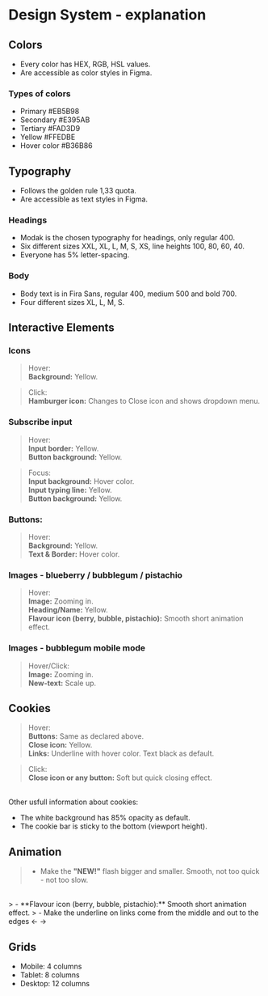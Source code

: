 # Design System - explanation

## Colors

- Every color has HEX, RGB, HSL values.
- Are accessible as color styles in Figma.

### Types of colors

- Primary #EB5B98
- Secondary #E395AB
- Tertiary #FAD3D9
- Yellow #FFEDBE
- Hover color #B36B86

## Typography

- Follows the golden rule 1,33 quota.
- Are accessible as text styles in Figma.

### Headings

- Modak is the chosen typography for headings, only regular 400.
- Six different sizes XXL, XL, L, M, S, XS, line heights 100, 80, 60, 40.
- Everyone has 5% letter-spacing.

### Body

- Body text is in Fira Sans, regular 400, medium 500 and bold 700. 
- Four different sizes XL, L, M, S.

## Interactive Elements

### Icons

> Hover:
<br>**Background:** Yellow. 

> Click: 
<br>**Hamburger icon:** Changes to Close icon and shows dropdown menu.
 

### Subscribe input

> Hover:
<br>**Input border:** Yellow.
<br>**Button background:** Yellow.

> Focus: 
<br>**Input background:** Hover color.
<br>**Input typing line:** Yellow.
<br>**Button background:** Yellow.

### Buttons:

> Hover:
<br>**Background:** Yellow.
<br>**Text & Border:** Hover color.

### Images - blueberry / bubblegum / pistachio

> Hover: 
<br>**Image:** Zooming in. 
<br>**Heading/Name:** Yellow.
<br>**Flavour icon (berry, bubble, pistachio):** Smooth short animation effect.

### Images - bubblegum mobile mode

> Hover/Click: 
<br>**Image:** Zooming in.
<br>**New-text:** Scale up.

## Cookies
 > Hover: 
 <br>**Buttons:** Same as declared above.
 <br>**Close icon:** Yellow. 
 <br>**Links:** Underline with hover color. Text black as default.

> Click: 
 <br>**Close icon or any button:** Soft but quick closing effect. 
 
 <br> Other usfull information about cookies: 
- The white background has 85% opacity as default. 
- The cookie bar is sticky to the bottom (viewport height). 

## Animation 
> - Make the **"NEW!"** flash bigger and smaller. Smooth, not too quick - not too slow. 
<br>
> - **Flavour icon (berry, bubble, pistachio):** Smooth short animation effect.
> - Make the underline on links come from the middle and out to the edges  <- ->


## Grids

- Mobile: 4 columns
- Tablet: 8 columns
- Desktop: 12 columns


